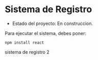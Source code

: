<h1> Sistema de Registro</h1>

- Estado del proyecto: En construccion.

Para ejecutar el sistema, debes poner:

```npm install react```

sistema de registro 2
